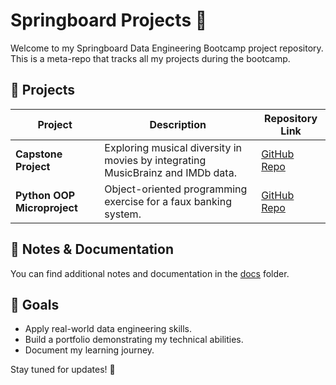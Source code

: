 # Springboard Projects 🚀

Welcome to my Springboard Data Engineering Bootcamp project repository. This is a meta-repo that tracks all my projects during the bootcamp.

## 📌 Projects

| Project | Description | Repository Link |
|---------|------------|----------------|
| **Capstone Project** | Exploring musical diversity in movies by integrating MusicBrainz and IMDb data. | [GitHub Repo](https://github.com/mtholahan/Springboard-Capstone) |
| **Python OOP Microproject** | Object-oriented programming exercise for a faux banking system. | [GitHub Repo](https://github.com/mtholahan/Faux-Banking-System) |

## 📝 Notes & Documentation
You can find additional notes and documentation in the [docs](./docs) folder.

## 🎯 Goals
- Apply real-world data engineering skills.
- Build a portfolio demonstrating my technical abilities.
- Document my learning journey.

Stay tuned for updates! 🚀
